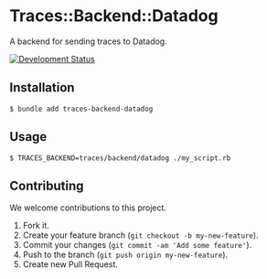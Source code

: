 # Traces::Backend::Datadog

A backend for sending traces to Datadog.

[![Development Status](https://github.com/socketry/traces-backend-datadog/workflows/Test/badge.svg)](https://github.com/socketry/traces-backend-datadog/actions?workflow=Test)

## Installation

``` shell
$ bundle add traces-backend-datadog
```

## Usage

``` shell
$ TRACES_BACKEND=traces/backend/datadog ./my_script.rb
```

## Contributing

We welcome contributions to this project.

1.  Fork it.
2.  Create your feature branch (`git checkout -b my-new-feature`).
3.  Commit your changes (`git commit -am 'Add some feature'`).
4.  Push to the branch (`git push origin my-new-feature`).
5.  Create new Pull Request.
